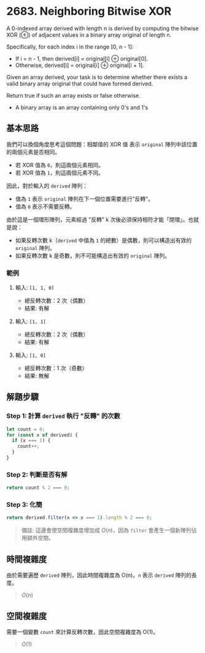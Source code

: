 # 2683. Neighboring Bitwise XOR

A 0-indexed array derived with length n is derived by computing the bitwise XOR (⊕) of adjacent values in a binary array original of length n.

Specifically, for each index i in the range [0, n - 1]:

* If i = n - 1, then derived[i] = original[i] ⊕ original[0].
* Otherwise, derived[i] = original[i] ⊕ original[i + 1].

Given an array derived, your task is to determine whether there exists a valid binary array original that could have formed derived.

Return true if such an array exists or false otherwise.

* A binary array is an array containing only 0's and 1's

## 基本思路

我們可以換個角度思考這個問題：相鄰值的 XOR 值 表示 `original` 陣列中該位置的兩個元素是否相同。

- 若 XOR 值為 `0`，則這兩個元素相同。
- 若 XOR 值為 `1`，則這兩個元素不同。

因此，對於輸入的 `derived` 陣列：
- 值為 `1` 表示 `original` 陣列在下一個位置需要進行"反轉"。
- 值為 `0` 表示不需要反轉。

由於這是一個環形陣列，元素經過 "反轉" k 次後必須保持相符才能「閉環」。也就是說：
- 如果反轉次數 k（`derived` 中值為 `1` 的總數）是偶數，則可以構造出有效的 `original` 陣列。
- 如果反轉次數 k 是奇數，則不可能構造出有效的 `original` 陣列。

### 範例

1. 輸入: `[1, 1, 0]`
    - 總反轉次數：2 次（偶數）
    - 結果: 有解

2. 輸入: `[1, 1]`
    - 總反轉次數：2 次（偶數）
    - 結果: 有解

3. 輸入: `[1, 0]`
    - 總反轉次數：1 次（奇數）
    - 結果: 無解

## 解題步驟

### Step 1: 計算 `derived` 執行 "反轉" 的次數

```typescript
let count = 0;
for (const x of derived) {
  if (x === 1) {
    count++;
  }
}
```

### Step 2: 判斷是否有解

```typescript
return count % 2 === 0;
```

### Step 3: 化簡

```typescript
return derived.filter(x => x === 1).length % 2 === 0;
```

> 備註: 這邊會使空間複雜度增加成 $O(n)$，因為 `filter` 會產生一個新陣列佔用額外空間。

## 時間複雜度
由於需要遍歷 `derived` 陣列，因此時間複雜度為 O(n)。`n` 表示 `derived` 陣列的長度。

> $O(n)$

## 空間複雜度
需要一個變數 `count` 來計算反轉次數，因此空間複雜度為 O(1)。

> $O(1)$

